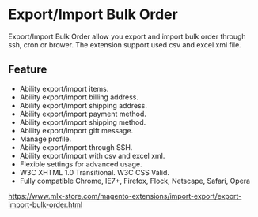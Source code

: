 # Export/Import Bulk Order

Export/Import Bulk Order allow you export and import bulk order through ssh, cron or brower. The extension support used csv and excel xml file.

## Feature
- Ability export/import items.
- Ability export/import billing address.
- Ability export/import shipping address.
- Ability export/import payment method.
- Ability export/import shipping method.
- Ability export/import gift message.
- Manage profile.
- Ability export/import through SSH.
- Ability export/import with csv and excel xml.
- Flexible settings for advanced usage.
- W3C XHTML 1.0 Transitional. W3C CSS Valid.
- Fully compatible Chrome, IE7+, Firefox, Flock, Netscape, Safari, Opera

https://www.mlx-store.com/magento-extensions/import-export/export-import-bulk-order.html
